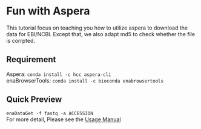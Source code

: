 # Fun with Aspera
This tutorial focus on teaching you how to utilize aspera to download the data for EBI/NCBI. Except that, we also adapt md5 to check whether the file is corrpted.

## Requirement
Aspera: `conda install -c hcc aspera-cli`   
enaBrowserTools: `conda install -c bioconda enabrowsertools`

## Quick Preview
`enaDataGet -f fastq -a ACCESSION`   
For more detail, Please see the [Usage Manual](https://github.com/Junyu25/DataDownload/blob/master/Data-Download.ipynb)
